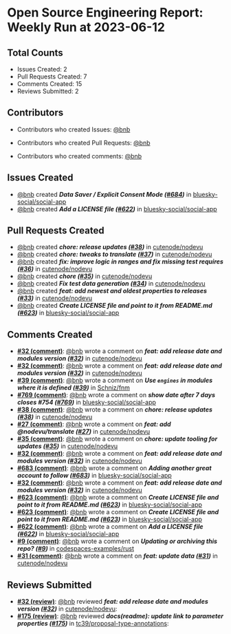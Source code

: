 # Open Source Engineering Report: Weekly Run at 2023-06-12

## Total Counts

* Issues Created: 2
* Pull Requests Created: 7
* Comments Created: 15
* Reviews Submitted: 2

## Contributors

* Contributors who created Issues: [@bnb](https://github.com/bnb)

* Contributors who created Pull Requests: [@bnb](https://github.com/bnb)

* Contributors who created comments: [@bnb](https://github.com/bnb)

## Issues Created

* [@bnb](https://github.com/bnb) created _**Data Saver / Explicit Consent Mode ([#684](https://github.com/bluesky-social/social-app/issues/684))**_ in [bluesky-social/social-app](https://github.com/bluesky-social/social-app)
* [@bnb](https://github.com/bnb) created _**Add a LICENSE file ([#622](https://github.com/bluesky-social/social-app/issues/622))**_ in [bluesky-social/social-app](https://github.com/bluesky-social/social-app)

## Pull Requests Created

* [@bnb](https://github.com/bnb) created _**chore: release updates ([#38](https://github.com/cutenode/nodevu/pull/38))**_ in [cutenode/nodevu](https://github.com/cutenode/nodevu)
* [@bnb](https://github.com/bnb) created _**chore: tweaks to translate ([#37](https://github.com/cutenode/nodevu/pull/37))**_ in [cutenode/nodevu](https://github.com/cutenode/nodevu)
* [@bnb](https://github.com/bnb) created _**fix: improve logic in ranges and fix missing test requires ([#36](https://github.com/cutenode/nodevu/pull/36))**_ in [cutenode/nodevu](https://github.com/cutenode/nodevu)
* [@bnb](https://github.com/bnb) created _**chore ([#35](https://github.com/cutenode/nodevu/pull/35))**_ in [cutenode/nodevu](https://github.com/cutenode/nodevu)
* [@bnb](https://github.com/bnb) created _**Fix test data generation ([#34](https://github.com/cutenode/nodevu/pull/34))**_ in [cutenode/nodevu](https://github.com/cutenode/nodevu)
* [@bnb](https://github.com/bnb) created _**feat: add newest and oldest properties to releases ([#33](https://github.com/cutenode/nodevu/pull/33))**_ in [cutenode/nodevu](https://github.com/cutenode/nodevu)
* [@bnb](https://github.com/bnb) created _**Create LICENSE file and point to it from README.md ([#623](https://github.com/bluesky-social/social-app/pull/623))**_ in [bluesky-social/social-app](https://github.com/bluesky-social/social-app)

## Comments Created

* **[#32 (comment)](https://github.com/cutenode/nodevu/pull/32#issuecomment-1559633612)**: [@bnb](https://github.com/bnb) wrote a comment on _**feat: add release date and modules version ([#32](https://github.com/cutenode/nodevu/pull/32))**_ in [cutenode/nodevu](https://github.com/cutenode/nodevu)
* **[#32 (comment)](https://github.com/cutenode/nodevu/pull/32#issuecomment-1559626196)**: [@bnb](https://github.com/bnb) wrote a comment on _**feat: add release date and modules version ([#32](https://github.com/cutenode/nodevu/pull/32))**_ in [cutenode/nodevu](https://github.com/cutenode/nodevu)
* **[#39 (comment)](https://github.com/Schniz/fnm/issues/39#issuecomment-1558033616)**: [@bnb](https://github.com/bnb) wrote a comment on _**Use `engines` in modules where it is defined ([#39](https://github.com/Schniz/fnm/issues/39))**_ in [Schniz/fnm](https://github.com/Schniz/fnm)
* **[#769 (comment)](https://github.com/bluesky-social/social-app/pull/769#issuecomment-1556082452)**: [@bnb](https://github.com/bnb) wrote a comment on _**show date after 7 days closes #754 ([#769](https://github.com/bluesky-social/social-app/pull/769))**_ in [bluesky-social/social-app](https://github.com/bluesky-social/social-app)
* **[#38 (comment)](https://github.com/cutenode/nodevu/pull/38#issuecomment-1550804309)**: [@bnb](https://github.com/bnb) wrote a comment on _**chore: release updates ([#38](https://github.com/cutenode/nodevu/pull/38))**_ in [cutenode/nodevu](https://github.com/cutenode/nodevu)
* **[#27 (comment)](https://github.com/cutenode/nodevu/pull/27#issuecomment-1550794033)**: [@bnb](https://github.com/bnb) wrote a comment on _**feat: add @nodevu/translate ([#27](https://github.com/cutenode/nodevu/pull/27))**_ in [cutenode/nodevu](https://github.com/cutenode/nodevu)
* **[#35 (comment)](https://github.com/cutenode/nodevu/pull/35#issuecomment-1550755907)**: [@bnb](https://github.com/bnb) wrote a comment on _**chore: update tooling for updates ([#35](https://github.com/cutenode/nodevu/pull/35))**_ in [cutenode/nodevu](https://github.com/cutenode/nodevu)
* **[#32 (comment)](https://github.com/cutenode/nodevu/pull/32#issuecomment-1550606624)**: [@bnb](https://github.com/bnb) wrote a comment on _**feat: add release date and modules version ([#32](https://github.com/cutenode/nodevu/pull/32))**_ in [cutenode/nodevu](https://github.com/cutenode/nodevu)
* **[#683 (comment)](https://github.com/bluesky-social/social-app/pull/683#issuecomment-1550601734)**: [@bnb](https://github.com/bnb) wrote a comment on _**Adding another great account to follow ([#683](https://github.com/bluesky-social/social-app/pull/683))**_ in [bluesky-social/social-app](https://github.com/bluesky-social/social-app)
* **[#32 (comment)](https://github.com/cutenode/nodevu/pull/32#issuecomment-1550037396)**: [@bnb](https://github.com/bnb) wrote a comment on _**feat: add release date and modules version ([#32](https://github.com/cutenode/nodevu/pull/32))**_ in [cutenode/nodevu](https://github.com/cutenode/nodevu)
* **[#623 (comment)](https://github.com/bluesky-social/social-app/pull/623#issuecomment-1548568447)**: [@bnb](https://github.com/bnb) wrote a comment on _**Create LICENSE file and point to it from README.md ([#623](https://github.com/bluesky-social/social-app/pull/623))**_ in [bluesky-social/social-app](https://github.com/bluesky-social/social-app)
* **[#623 (comment)](https://github.com/bluesky-social/social-app/pull/623#issuecomment-1548562393)**: [@bnb](https://github.com/bnb) wrote a comment on _**Create LICENSE file and point to it from README.md ([#623](https://github.com/bluesky-social/social-app/pull/623))**_ in [bluesky-social/social-app](https://github.com/bluesky-social/social-app)
* **[#622 (comment)](https://github.com/bluesky-social/social-app/issues/622#issuecomment-1548555882)**: [@bnb](https://github.com/bnb) wrote a comment on _**Add a LICENSE file ([#622](https://github.com/bluesky-social/social-app/issues/622))**_ in [bluesky-social/social-app](https://github.com/bluesky-social/social-app)
* **[#9 (comment)](https://github.com/codespaces-examples/rust/issues/9#issuecomment-1535215452)**: [@bnb](https://github.com/bnb) wrote a comment on _**Updating or archiving this repo? ([#9](https://github.com/codespaces-examples/rust/issues/9))**_ in [codespaces-examples/rust](https://github.com/codespaces-examples/rust)
* **[#31 (comment)](https://github.com/cutenode/nodevu/pull/31#issuecomment-1530893039)**: [@bnb](https://github.com/bnb) wrote a comment on _**feat: update data ([#31](https://github.com/cutenode/nodevu/pull/31))**_ in [cutenode/nodevu](https://github.com/cutenode/nodevu)

## Reviews Submitted

* **[#32 (review)](https://github.com/cutenode/nodevu/pull/32#pullrequestreview-1429509130)**: [@bnb](https://github.com/bnb) reviewed _**feat: add release date and modules version ([#32](https://github.com/cutenode/nodevu/pull/32))**_ in [cutenode/nodevu](https://github.com/cutenode/nodevu): 
* **[#175 (review)](https://github.com/tc39/proposal-type-annotations/pull/175#pullrequestreview-1421462903)**: [@bnb](https://github.com/bnb) reviewed _**docs(readme): update link to parameter properties ([#175](https://github.com/tc39/proposal-type-annotations/pull/175))**_ in [tc39/proposal-type-annotations](https://github.com/tc39/proposal-type-annotations): 
